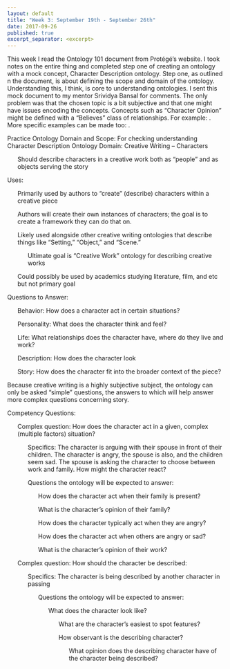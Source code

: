 ```yaml
---
layout: default
title: "Week 3: September 19th - September 26th"
date: 2017-09-26
published: true
excerpt_separator: <excerpt>
---
```

<p>This week I read the Ontology 101 document from Protégé’s website. I took notes on the entire thing and completed step one of creating an ontology with a mock concept, Character Description ontology. <excerpt> Step one, as outlined n the document, is about defining the scope and domain of the ontology. Understanding this, I think, is core to understanding ontologies. I sent this mock document to my mentor Srividya Bansal for comments. The only problem was that the chosen topic is a bit subjective and that one might have issues encoding the concepts. Concepts such as “Character Opinion” might be defined with a “Believes” class of relationships. For example: <Character> <Believes> <Christianity>. More specific examples can be made too: <Character> <BelievesIsCute> <Dogs>.</p>
Practice Ontology Domain and Scope: For checking understanding
Character Description Ontology
Domain: Creative Writing – Characters
	<ul>Should describe characters in a creative work both as “people” and as objects serving the story</ul>
Uses:
	<ul>Primarily used by authors to “create” (describe) characters within a creative piece</ul>
	<ul>Authors will create their own instances of characters; the goal is to create a framework they can do that on.</ul>
	<ul>Likely used alongside other creative writing ontologies that describe things like “Setting,” “Object,” and “Scene.”
		<ul>Ultimate goal is “Creative Work” ontology for describing creative works</ul>
	</ul>
	<ul>Could possibly be used by academics studying literature, film, and etc but not primary goal</ul>
Questions to Answer:
	<ul>Behavior: How does a character act in certain situations?</ul>
	<ul>Personality: What does the character think and feel?</ul>
	<ul>Life: What relationships does the character have, where do they live and work?</ul>
	<ul>Description: How does the character look</ul>
	<ul>Story: How does the character fit into the broader context of the piece?</ul>
<p>Because creative writing is a highly subjective subject, the ontology can only be asked “simple” questions, the answers to which will help answer more complex questions concerning story.</p>
Competency Questions:
	<ul>Complex question: How does the character act in a given, complex (multiple factors) situation?
		<ul>Specifics: The character is arguing with their spouse in front of their children. The character is angry, the spouse is also, and the children seem sad. The spouse is asking the character to choose between work and family. How might the character react?</ul>
		<ul>Questions the ontology will be expected to answer:
			<ul>How does the character act when their family is present? </ul>
			<ul>What is the character’s opinion of their family?</ul>
			<ul>How does the character typically act when they are angry?</ul>
			<ul>How does the character act when others are angry or sad?</ul>
			<ul>What is the character’s opinion of their work?</ul>
		</ul>
	</ul>
	<ul>Complex question: How should the character be described:
		<ul>Specifics: The character is being described by another character in passing
		<ul>Questions the ontology will be expected to answer:
		<ul>What does the character look like?
			<ul>What are the character’s easiest to spot features?</ul>
		<ul>How observant is the describing character?
		<ul>What opinion does the describing character have of the character being described?</ul>
	</ul>
